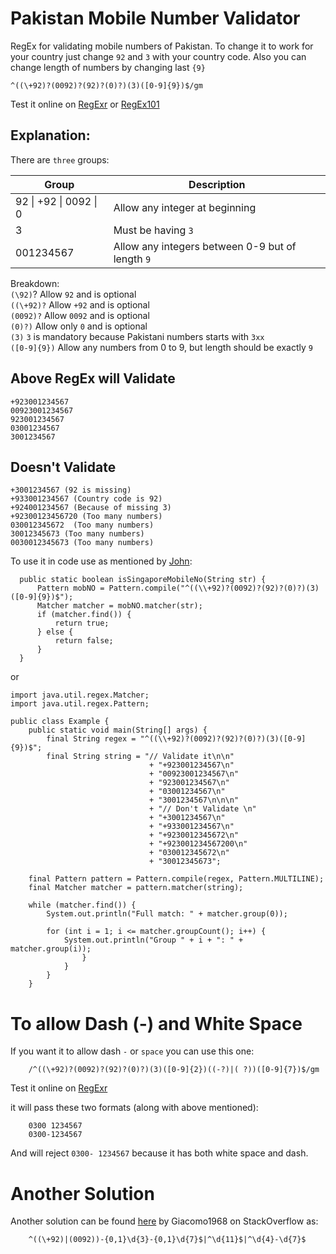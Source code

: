 # Pakistan Mobile Number Validator
RegEx for validating mobile numbers of Pakistan. To change it to work for your country just change `92` and `3` with your country code. Also you can change length of numbers by changing last `{9}`

    ^((\+92)?(0092)?(92)?(0)?)(3)([0-9]{9})$/gm
     
Test it online on [RegExr](https://regexr.com/62e7a) or [RegEx101](https://regex101.com/r/h7LIjZ/2) 
    
## Explanation:  
There are `three` groups: 

|Group|Description|
|--|--|
|92 \| +92 \| 0092 \| 0  | Allow any integer at beginning  |
| 3 | Must be having `3` |
|001234567| Allow any integers between 0-9 but of length `9`|


Breakdown:  
`(\92)`? Allow `92` and is optional  
`((\+92)?` Allow `+92` and is optional  
`(0092)?` Allow `0092` and is optional  
`(0)?)` Allow only `0` and is optional  
`(3)` `3` is mandatory because Pakistani numbers starts with `3xx`  
`([0-9]{9})` Allow any numbers from 0 to 9, but length should be exactly `9`  




## Above RegEx will Validate



    +923001234567
    00923001234567
    923001234567
    03001234567
    3001234567




## Doesn't Validate 
    +3001234567 (92 is missing)
    +933001234567 (Country code is 92)
    +924001234567 (Because of missing 3)
    +92300123456720 (Too many numbers)
    030012345672  (Too many numbers)
    30012345673 (Too many numbers)
    0030012345673 (Too many numbers)





To use it in code use as mentioned by [John](https://stackoverflow.com/a/22344145/5737774):

      public static boolean isSingaporeMobileNo(String str) {
          Pattern mobNO = Pattern.compile("^((\\+92)?(0092)?(92)?(0)?)(3)([0-9]{9})$");
          Matcher matcher = mobNO.matcher(str);
          if (matcher.find()) {
              return true;
          } else {
              return false;
          }
      }


or


    import java.util.regex.Matcher;
    import java.util.regex.Pattern;

    public class Example {
        public static void main(String[] args) {
            final String regex = "^((\\+92)?(0092)?(92)?(0)?)(3)([0-9]{9})$";
            final String string = "// Validate it\n\n"
                                   + "+923001234567\n"
                                   + "00923001234567\n"
                                   + "923001234567\n"
                                   + "03001234567\n"
                                   + "3001234567\n\n\n"
                                   + "// Don't Validate \n"
                                   + "+3001234567\n"
                                   + "+933001234567\n"
                                   + "+9230012345672\n"
                                   + "+923001234567200\n"
                                   + "030012345672\n"
                                   + "30012345673";

        final Pattern pattern = Pattern.compile(regex, Pattern.MULTILINE);
        final Matcher matcher = pattern.matcher(string);
        
        while (matcher.find()) {
            System.out.println("Full match: " + matcher.group(0));
            
            for (int i = 1; i <= matcher.groupCount(); i++) {
                System.out.println("Group " + i + ": " + matcher.group(i));
                    }
                }
            }
        }

# To allow Dash (-) and White Space

If you want it to allow dash `-` or `space` you can use this one:  

        /^((\+92)?(0092)?(92)?(0)?)(3)([0-9]{2})((-?)|( ?))([0-9]{7})$/gm
        
Test it online on [RegExr](https://regexr.com/62e63)  
        
it will pass these two formats (along with above mentioned): 

        0300 1234567
        0300-1234567
        
And will reject `0300- 1234567` because it has both white space and dash. 



# Another Solution  
Another solution can be found [here](https://stackoverflow.com/a/24101520/5737774) by Giacomo1968 on StackOverflow as:  

        ^((\+92)|(0092))-{0,1}\d{3}-{0,1}\d{7}$|^\d{11}$|^\d{4}-\d{7}$




